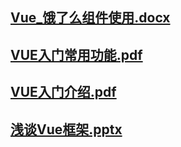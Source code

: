 ## [Vue_饿了么组件使用.docx](https://github.com/imubu/ubu-learning/tree/master/VueJS)
## [VUE入门常用功能.pdf](https://github.com/imubu/ubu-learning/tree/master/VueJS)
## [VUE入门介绍.pdf](https://github.com/imubu/ubu-learning/tree/master/VueJS)
## [浅谈Vue框架.pptx](https://github.com/imubu/ubu-learning/tree/master/VueJS)